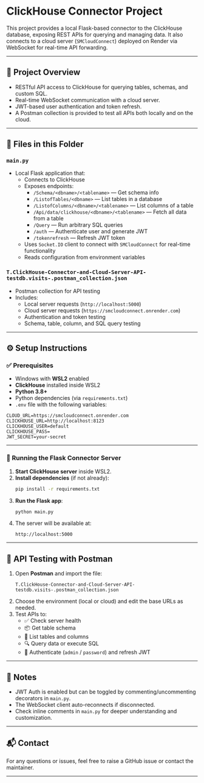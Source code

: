 # ClickHouse Connector Project

This project provides a local Flask-based connector to the ClickHouse database, exposing REST APIs for querying and managing data. It also connects to a cloud server (`SMCloudConnect`) deployed on Render via WebSocket for real-time API forwarding.

---

## 🧩 Project Overview

- RESTful API access to ClickHouse for querying tables, schemas, and custom SQL.
- Real-time WebSocket communication with a cloud server.
- JWT-based user authentication and token refresh.
- A Postman collection is provided to test all APIs both locally and on the cloud.

---

## 📁 Files in this Folder

### `main.py`
- Local Flask application that:
  - Connects to ClickHouse
  - Exposes endpoints:
    - `/Schema/<dbname>/<tablename>` — Get schema info
    - `/ListofTables/<dbname>` — List tables in a database
    - `/ListofColumns/<dbname>/<tablename>` — List columns of a table
    - `/Api/data/clickhouse/<dbname>/<tablename>` — Fetch all data from a table
    - `/Query` — Run arbitrary SQL queries
    - `/auth` — Authenticate user and generate JWT
    - `/tokenrefresh` — Refresh JWT token
  - Uses `Socket.IO` client to connect with `SMCloudConnect` for real-time functionality
  - Reads configuration from environment variables

### `T.ClickHouse-Connector-and-Cloud-Server-API-testdb.visits-.postman_collection.json`
- Postman collection for API testing
- Includes:
  - Local server requests (`http://localhost:5000`)
  - Cloud server requests (`https://smcloudconnect.onrender.com`)
  - Authentication and token testing
  - Schema, table, column, and SQL query testing

---

## ⚙️ Setup Instructions

### ✅ Prerequisites

- Windows with **WSL2** enabled
- **ClickHouse** installed inside WSL2
- **Python 3.8+**
- Python dependencies (via `requirements.txt`)
- `.env` file with the following variables:

```
CLOUD_URL=https://smcloudconnect.onrender.com
CLICKHOUSE_URL=http://localhost:8123
CLICKHOUSE_USER=default
CLICKHOUSE_PASS=
JWT_SECRET=your-secret
```

---

### 🚀 Running the Flask Connector Server

1. **Start ClickHouse server** inside WSL2.
2. **Install dependencies** (if not already):
   ```bash
   pip install -r requirements.txt
   ```
3. **Run the Flask app**:
   ```bash
   python main.py
   ```
4. The server will be available at:
   ```
   http://localhost:5000
   ```

---

## 🧪 API Testing with Postman

1. Open **Postman** and import the file:
   ```
   T.ClickHouse-Connector-and-Cloud-Server-API-testdb.visits-.postman_collection.json
   ```
2. Choose the environment (local or cloud) and edit the base URLs as needed.
3. Test APIs to:
   - ✅ Check server health
   - 📦 Get table schema
   - 📄 List tables and columns
   - 🔍 Query data or execute SQL
   - 🔐 Authenticate (`admin` / `password`) and refresh JWT

---

## 📝 Notes

- JWT Auth is enabled but can be toggled by commenting/uncommenting decorators in `main.py`.
- The WebSocket client auto-reconnects if disconnected.
- Check inline comments in `main.py` for deeper understanding and customization.

---

## 📬 Contact

For any questions or issues, feel free to raise a GitHub issue or contact the maintainer.

---